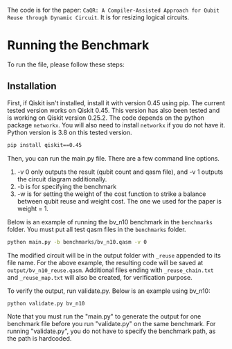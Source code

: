 The code is for the paper: ```CaQR: A Compiler-Assisted Approach for Qubit Reuse through Dynamic Circuit```. It is for resizing logical circuits. 

# Running the Benchmark

To run the file, please follow these steps:

## Installation

First, if Qiskit isn't installed, install it with version 0.45 using pip. The current tested version works on Qiskit 0.45. This version has also been tested and is working on Qiskit version 0.25.2. The code depends on the python package ```networkx```. You will also need to install ```networkx``` if you do not have it. Python version is 3.8 on this tested version. 

```bash
pip install qiskit==0.45
```
Then, you can run the main.py file. There are a few command line options.
1. -v 0 only outputs the result (qubit count and qasm file), and -v 1 outputs the circuit diagram additionally. 
2. -b is for specifying the benchmark
3. -w is for setting the weight of the cost function to strike a balance between qubit reuse and weight cost. The one we used for the paper is weight = 1. 

Below is an example of running the bv_n10 benchmark in the ```benchmarks``` folder. You must put all test qasm files in the ```benchmarks``` folder. 

```bash
python main.py -b benchmarks/bv_n10.qasm -v 0
```

The modified circuit will be in the output folder with ```_reuse``` appended to its file name. For the above example, the resulting code will be saved at ```output/bv_n10_reuse.qasm```. Additional files ending with ```_reuse_chain.txt``` and ```_reuse_map.txt``` will also be created, for verification purpose. 

To verify the output, run validate.py. Below is an example using bv_n10: 
```bash 
python validate.py bv_n10
```

Note that you must run the "main.py" to generate the output for one benchmark file before you run "validate.py" on the same benchmark. For running "validate.py", you do not have to specify the benchmark path, as the path is hardcoded. 


